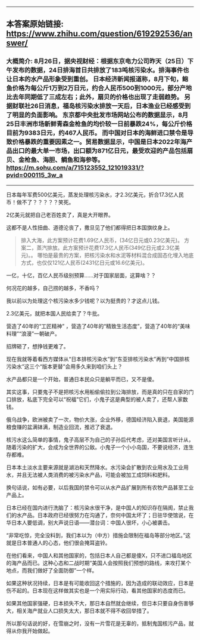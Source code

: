 ----------------------------------------
## 本答案原始链接: https://www.zhihu.com/question/619292536/answer/
### 大概简介: 8月26日，据央视财经：根据东京电力公司昨天（25日）下午发布的数据，24日排海首日共排放了183吨核污染水。排海事件也让日本的水产品形象受到重创。 日本经济新闻报道称，8月下旬，鲍鱼价格为每公斤1万到2万日元，约合人民币500到1000元，部分产地比去年同期低了三成左右；此外，扇贝的价格也出现了走弱趋势。 另据财联社26日消息，福岛核污染水排放一天后，日本渔业已经感受到了明显的负面影响。 东京都中央批发市场网站公布的数据显示，8月25日丰洲市场新鲜青森金枪鱼的均价较一日前暴跌24%，每公斤价格目前为9383日元，约467人民币。 而中国对日本的海鲜进口禁令是导致价格暴跌的重要因素之一。贸易数据显示，中国是日本2022年海产品出口的最大单一市场，出口额为871亿日元，最受欢迎的产品包括扇贝、金枪鱼、海胆、鲷鱼和海参等。https://m.sohu.com/a/715123552_121019331/?pvid=000115_3w_a
----------------------------------------
日本每年军费500亿美元，蒸发处理核污染水，才2.3亿美元，折合17.3亿人民币！做不了？？？？？笑死。


2亿美元就把自己老百姓卖了，真是大开眼界。


这都不是人性扭曲、道德沦丧了，撒旦见了他们都得把日本国旗纹身上。

> 排入大海，此方案预计花费1.69亿人民币，(34亿日元或0.23亿美元)。
> 方案二，蒸汽排放。此方案预计花费17.3亿人民币(349亿日元或2.3亿美元)。。
> 哪怕是最贵的方案，把核污染水和水泥等材料混合成固态化埋入地底方式，也仅仅121亿人民币(2431亿日元或16.6亿美元)。


一亿，十亿，百亿人民币级别预算……对于国家层面，这算啥？？


何况花的越多，自己捞的越多，不香吗？

我以前以为处理这个核污染水多少钱呢？以为挺贵的？才这点儿钱。

2.3亿美元，就把本国人民给卖了？牛批。


营造了40年的“工匠精神” ，营造了40年的“精致生活态度”，营造了40年的“美味料理”“浪漫”一朝破产。


招牌砸了，想挣钱更难了。


现在我就等着看西方媒体从“日本排核污染水”到“东亚排核污染水”再到“中国排核污染水”这三个“版本更替”会用多久来到咱们头上？

水产品都只是一个开始，普通日本民众只是躺平而已，又不是傻。

其实这事，只要鬼子不是把核污水用船偷偷拉到公海排放，而是真的只在自家的门口排放，私底下完全可以“祝福”它们，小鬼子这是典型的被人卖了，还帮人家数钱。

俄乌战争，欧洲被卖了一次，物价大涨，企业外移，德国经济陷入衰退，美国能源粮食赚的盆满钵满，制造业回流，推迟了衰退。

核污水这么简单的事情，鬼子高层不为自己的子孙后代考虑，还对美国言听计从，随着污染的扩大，会成为全世界的公敌。小鬼子一个小小岛国，不要说经济，连生存都难。

日本本土淡水主要来源就是湖泊和天然降水。水污染会扩散到农业用水及工业用水，并且无法被人类消费的被污染水产品，可能会被加工成饲料和肥料。

换句话说，如有必要，以后我国的禁令可以从水产品扩展到所有农牧产品甚至工业产品上。

日本已经在国内进行洗脑了：核污染水很干净，是中国人的知识存在隔阂，禁止我们的水产品。日本政府已经很努力在沟通了，奈何中国太坏了；日驻华使馆说，在华日本人要低调，别大声说日语——潜台词：中国人很坏，小心被袭击。

“非常吃惊，完全没料到，我们本以为（中方）措施会限制在福岛等部分地区。”这就是日本普通人的心态，他们很会掩耳盗铃。

在他们看来，中国人和其他国家的，包括日本人自己都是傻X，只不进口福岛地区的海产品而已。这种心态和二战时期“美国人会按照我们预想的路线，来攻打某个地点，而我们做好了全面防御”一个样。

如果这种状况持续，日本是有可能收回这个措施的，因为造成的联动效应，日本是伤不起的。日本现在这样做其实也是一个用实际行动，看其他国家的态度而已。

如果其他国家强硬，日本损失不大，那日本自然就会继续，但日本只要自身伤害够大，相关海产就业人口损失太大，那日本就不得不收回举措了。

所以那句话说的好，在雪崩之时，没有一片雪花是无辜的，抵制鬼国核污产品，就得从你我开始做起。